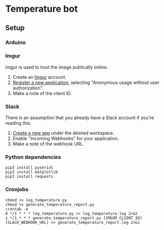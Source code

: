 # Temperature bot

## Setup

### Arduino

### Imgur
Imgur is used to host the image publically online.
1. Create an [Imgur](https://imgur.com/) account.
2. [Register a new application](https://api.imgur.com/oauth2/addclient), selecting "Anonymous usage without user authorization".
3. Make a note of the client ID.

### Slack
There is an assumption that you already have a Slack account if you're reading this.
1. [Create a new app](https://api.slack.com/apps) under the desired workspace.
2. Enable "Incoming Webhooks" for your application.
3. Make a note of the webhook URL.

### Python dependencies
```
pip3 install pyserial
pip3 install matplotlib
pip3 install requests
```

### Cronjobs
```
chmod +x log_temperature.py
chmod +x generate_temperature_report.py
crontab -e
0 */1 * * * log_temperature.py >> log_temperature.log 2>&1
1 */1 * * * generate_temperature_report.py [IMGUR_CLIENT_ID] [SLACK_WEBHOOK_URL] >> generate_temperature_report.log 2>&1
```
